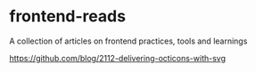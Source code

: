 # frontend-reads
A collection of articles on frontend practices, tools and learnings

https://github.com/blog/2112-delivering-octicons-with-svg
